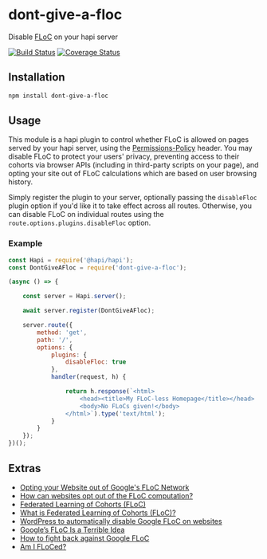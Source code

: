 # dont-give-a-floc
Disable [FLoC](https://github.com/WICG/floc) on your hapi server

[![Build Status](https://travis-ci.com/devinivy/dont-give-a-floc.svg?branch=main)](https://travis-ci.com/devinivy/dont-give-a-floc) [![Coverage Status](https://coveralls.io/repos/devinivy/dont-give-a-floc/badge.svg?branch=main&service=github)](https://coveralls.io/github/devinivy/dont-give-a-floc?branch=main)

## Installation
```sh
npm install dont-give-a-floc
```

## Usage
This module is a hapi plugin to control whether FLoC is allowed on pages served by your hapi server, using the [Permissions-Policy](https://github.com/w3c/webappsec-permissions-policy/blob/main/permissions-policy-explainer.md) header.  You may disable FLoC to protect your users' privacy, preventing access to their cohorts via browser APIs (including in third-party scripts on your page), and opting your site out of FLoC calculations which are based on user browsing history.

Simply register the plugin to your server, optionally passing the `disableFloc` plugin option if you'd like it to take effect across all routes.  Otherwise, you can disable FLoC on individual routes using the `route.options.plugins.disableFloc` option.

### Example

```js
const Hapi = require('@hapi/hapi');
const DontGiveAFloc = require('dont-give-a-floc');

(async () => {

    const server = Hapi.server();

    await server.register(DontGiveAFloc);

    server.route({
        method: 'get',
        path: '/',
        options: {
            plugins: {
                disableFloc: true
            },
            handler(request, h) {

                return h.response(`<html>
                    <head><title>My FLoC-less Homepage</title></head>
                    <body>No FLoCs given!</body>
                </html>`).type('text/html');
            }
        }
    });
})();
```

## Extras

 - [Opting your Website out of Google's FLoC Network](https://paramdeo.com/blog/opting-your-website-out-of-googles-floc-network)
 - [How can websites opt out of the FLoC computation?](https://developer.chrome.com/blog/floc/#how-can-websites-opt-out-of-the-floc-computation)
 - [Federated Learning of Cohorts (FLoC)](https://github.com/WICG/floc)
 - [What is Federated Learning of Cohorts (FLoC)?](https://web.dev/floc/)
 - [WordPress to automatically disable Google FLoC on websites](https://www.bleepingcomputer.com/news/security/wordpress-to-automatically-disable-google-floc-on-websites/)
 - [Google’s FLoC Is a Terrible Idea](https://www.eff.org/deeplinks/2021/03/googles-floc-terrible-idea)
 - [How to fight back against Google FLoC](https://plausible.io/blog/google-floc)
 - [Am I FLoCed?](https://amifloced.org/)
